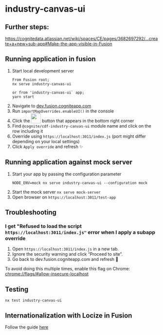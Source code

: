 # industry-canvas-ui

## Further steps:

https://cognitedata.atlassian.net/wiki/spaces/CE/pages/3682697292/...create+a+new+sub-app#Make-the-app-visible-in-Fusion

## Running application in fusion

1. Start local development server 
   ```
   From Fusion root;
   nx serve industry-canvas-ui

   or from 'industry-canvas-ui` app;
   yarn start
   ```
2. Navigate to [dev.fusion.cogniteapp.com](dev.fusion.cogniteapp.com)
3. Run `importMapOverrides.enableUI()` in the console
4. Click the <img width="32" valign="bottom" src="https://user-images.githubusercontent.com/6615090/165697621-dc80186c-2bdc-4f1c-90a1-d7ab4f985efc.png"> button that appears in the bottom right corner
5. Find `@cognite/cdf-industry-canvas-ui` module name and click on the row including it
6. Override using `https://localhost:3011/index.js` (port might differ depending on your local settings)
7. Click `Apply override` and refresh ✨

## Running application against mock server

1. Start your app by passing the configuration parameter
   ```
   NODE_ENV=mock nx serve industry-canvas-ui --configuration mock
   ```
2. Start the mock server `nx serve mock-server`
3. Open browser on `https://localhost:3011/test-app`

## Troubleshooting

### I get "Refused to load the script `https://localhost:3011/index.js"` error when I apply a subapp override

1.  Open `https://localhost:3011/index.js` in a new tab.
2.  Ignore the security warning and click “Proceed to site”.
3.  Go back to dev.fusion.cogniteapp.com and refresh 🔄

To avoid doing this multiple times, enable this flag on Chrome:
[chrome://flags/#allow-insecure-localhost](chrome://flags/#allow-insecure-localhost)

## Testing

```
nx test industry-canvas-ui
```

## Internationalization with Locize in Fusion

Follow the guide [here](https://cognitedata.atlassian.net/wiki/spaces/CE/pages/3519545557/Internationalization+with+Locize+in+Fusion)
